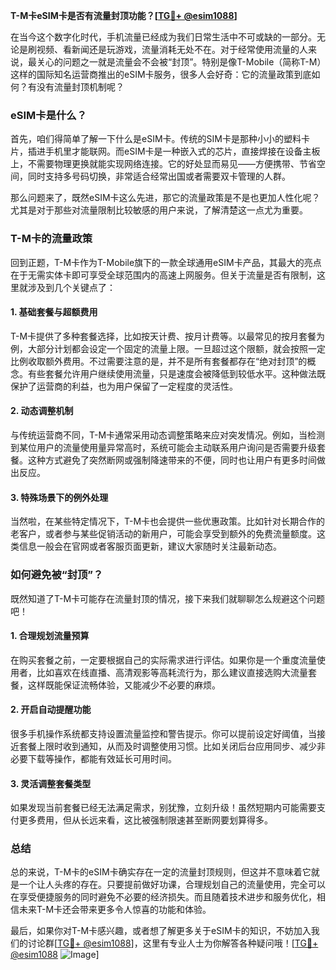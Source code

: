 **T-M卡eSIM卡是否有流量封顶功能？[[TG💪+ @esim1088](https://t.me/s/esim1088)]**

在当今这个数字化时代，手机流量已经成为我们日常生活中不可或缺的一部分。无论是刷视频、看新闻还是玩游戏，流量消耗无处不在。对于经常使用流量的人来说，最关心的问题之一就是流量会不会被“封顶”。特别是像T-Mobile（简称T-M）这样的国际知名运营商推出的eSIM卡服务，很多人会好奇：它的流量政策到底如何？有没有流量封顶机制呢？

### eSIM卡是什么？

首先，咱们得简单了解一下什么是eSIM卡。传统的SIM卡是那种小小的塑料卡片，插进手机里才能联网。而eSIM卡是一种嵌入式的芯片，直接焊接在设备主板上，不需要物理更换就能实现网络连接。它的好处显而易见——方便携带、节省空间，同时支持多号码切换，非常适合经常出国或者需要双卡管理的人群。

那么问题来了，既然eSIM卡这么先进，那它的流量政策是不是也更加人性化呢？尤其是对于那些对流量限制比较敏感的用户来说，了解清楚这一点尤为重要。

### T-M卡的流量政策

回到正题，T-M卡作为T-Mobile旗下的一款全球通用eSIM卡产品，其最大的亮点在于无需实体卡即可享受全球范围内的高速上网服务。但关于流量是否有限制，这里就涉及到几个关键点了：

#### 1. **基础套餐与超额费用**
T-M卡提供了多种套餐选择，比如按天计费、按月计费等。以最常见的按月套餐为例，大部分计划都会设定一个固定的流量上限。一旦超过这个限额，就会按照一定比例收取额外费用。不过需要注意的是，并不是所有套餐都存在“绝对封顶”的概念。有些套餐允许用户继续使用流量，只是速度会被降低到较低水平。这种做法既保护了运营商的利益，也为用户保留了一定程度的灵活性。

#### 2. **动态调整机制**
与传统运营商不同，T-M卡通常采用动态调整策略来应对突发情况。例如，当检测到某位用户的流量使用量异常高时，系统可能会主动联系用户询问是否需要升级套餐。这种方式避免了突然断网或强制降速带来的不便，同时也让用户有更多时间做出反应。

#### 3. **特殊场景下的例外处理**
当然啦，在某些特定情况下，T-M卡也会提供一些优惠政策。比如针对长期合作的老客户，或者参与某些促销活动的新用户，可能会享受到额外的免费流量额度。这类信息一般会在官网或者客服页面更新，建议大家随时关注最新动态。

### 如何避免被“封顶”？

既然知道了T-M卡可能存在流量封顶的情况，接下来我们就聊聊怎么规避这个问题吧！

#### 1. **合理规划流量预算**
在购买套餐之前，一定要根据自己的实际需求进行评估。如果你是一个重度流量使用者，比如喜欢在线直播、高清观影等高耗流行为，那么建议直接选购大流量套餐，这样既能保证流畅体验，又能减少不必要的麻烦。

#### 2. **开启自动提醒功能**
很多手机操作系统都支持设置流量监控和警告提示。你可以提前设定好阈值，当接近套餐上限时收到通知，从而及时调整使用习惯。比如关闭后台应用同步、减少非必要下载等操作，都能有效延长可用时间。

#### 3. **灵活调整套餐类型**
如果发现当前套餐已经无法满足需求，别犹豫，立刻升级！虽然短期内可能需要支付更多费用，但从长远来看，这比被强制限速甚至断网要划算得多。

### 总结

总的来说，T-M卡的eSIM卡确实存在一定的流量封顶规则，但这并不意味着它就是一个让人头疼的存在。只要提前做好功课，合理规划自己的流量使用，完全可以在享受便捷服务的同时避免不必要的经济损失。而且随着技术进步和服务优化，相信未来T-M卡还会带来更多令人惊喜的功能和体验。

最后，如果你对T-M卡感兴趣，或者想了解更多关于eSIM卡的知识，不妨加入我们的讨论群[[TG💪+ @esim1088](https://t.me/s/esim1088)]，这里有专业人士为你解答各种疑问哦！[[TG💪+ @esim1088](https://t.me/s/esim1088) ![Image](https://i.postimg.cc/4NQfJmqS/Snipaste-2025-05-13-00-14-12.png)]